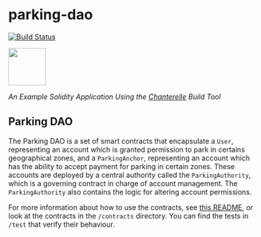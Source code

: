 # parking-dao

[![Build Status](https://travis-ci.org/f-o-a-m/parking-dao.svg?branch=master)](https://travis-ci.org/f-o-a-m/parking-dao)

<img src=https://github.com/f-o-a-m/purescript-web3/blob/master/purescript-web3-logo.png width="75">

_An Example Solidity Application Using the [Chanterelle](https://github.com/f-o-a-m/chanterelle) Build Tool_

## Parking DAO

The Parking DAO is a set of smart contracts that encapsulate a `User`, representing an account which is granted permission to park in certains geographical zones, and a `ParkingAnchor`, representing an account which has the ability to accept payment for parking in certain zones. These accounts are deployed by a central authority called the `ParkingAuthority`, which is a governing contract in charge of account management. The `ParkingAuthority` also contains the logic for altering account permissions.

For more information about how to use the contracts, see [this README](https://github.com/f-o-a-m/parking-dao/blob/master/sequence-diagrams/README.md), or look at the contracts in the `/contracts` directory. You can find the tests in `/test` that verify their behaviour.

